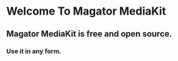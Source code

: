 <p align="center">
    <h1>Welcome To Magator MediaKit</h1>
<p>

## Magator MediaKit is free and open source.

### Use it in any form.
